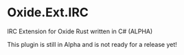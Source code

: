 # Oxide.Ext.IRC
IRC Extension for Oxide Rust written in C# (ALPHA)

This plugin is still in Alpha and is not ready for a release yet!
